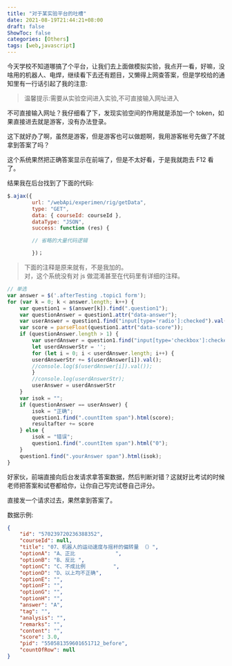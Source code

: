 ```yaml
---
title: "对于某实验平台的吐槽"
date: 2021-08-19T21:44:21+08:00
draft: false
ShowToc: false
categories: [Others]
tags: [web,javascript]
---
```


今天学校不知道哪搞了个平台，让我们去上面做模拟实验，我点开一看，好嘛，没啥用的机器人、电焊，继续看下去还有题目，又懒得上网查答案，但是学校给的通知里有一行话引起了我的注意:

> 温馨提示:需要从实验空间进入实验,不可直接输入网址进入

不可直接输入网址？我仔细看了下，发现实验空间的作用就是添加一个 token，如果直接进去就是游客，没有办法登录。

这下就好办了啊，虽然是游客，但是游客也可以做题啊，我用游客帐号先做了不就拿到答案了吗？

这个系统果然把正确答案显示在前端了，但是不太好看，于是我就跑去 F12 看了。

结果我在后台找到了下面的代码:

```js
$.ajax({
		url: "/webApi/experimen/rig/getData",
		type: "GET",
		data: { courseId: courseId },
		dataType: "JSON",
		success: function (res) {

        // 省略的大量代码逻辑

        })；
```

> 下面的注释是原来就有，不是我加的。\
> 对，这个系统没有对 js 做混淆甚至在代码里有详细的注释。

```js
// 单选
var answer = $('.afterTesting .topic1 form');
for (var k = 0; k < answer.length; k++) {
    var question1 = $(answer[k]).find(".question1");
    var questionAnswer = question1.attr("data-answer");
    var userAnswer = question1.find("input[type='radio']:checked").val();
    var score = parseFloat(question1.attr("data-score"));
    if (questionAnswer.length > 1) {
        var userdAnswer = question1.find("input[type='checkbox']:checked");
        let userdAnswerStr = '';
        for (let i = 0; i < userdAnswer.length; i++) {
        userdAnswerStr += $(userdAnswer[i]).val();
        //console.log($(userdAnswer[i]).val());
        }
        //console.log(userdAnswerStr);
        userAnswer = userdAnswerStr
    }
    var isok = "";
    if (questionAnswer == userAnswer) {
        isok = "正确";
        question1.find(".countItem span").html(score);
        resultafter += score
    } else {
        isok = "错误";
        question1.find(".countItem span").html("0");
	}
	question1.find(".yourAnswer span").html(isok);
}
```

好家伙，前端直接向后台发请求拿答案数据，然后判断对错？这就好比考试的时候老师把答案和试卷都给你，让你自己写完试卷自己评分。

直接发一个请求过去，果然拿到答案了。

数据示例:

```json
{
    "id": "570239720236388352",
    "courseId": null,
    "title": "07、机器人的运动速度与摇杆的偏转量 （）",
    "optionA": "A、正比             ",
    "optionB": "B、反比 ",
    "optionC": "C、不成比例         ",
    "optionD": "D、以上均不正确",
    "optionE": "",
    "optionF": "",
    "optionG": "",
    "optionH": "",
    "answer": "A",
    "tag": "",
    "analysis": "",
    "remarks": "",
    "content": "",
    "score": 3.0,
    "pid": "550581359601651712_before",
    "countOfRow": null
}
```
